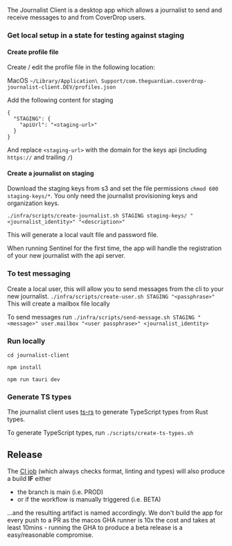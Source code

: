 The Journalist Client is a desktop app which allows a journalist to send and
receive messages to and from CoverDrop users.

### Get local setup in a state for testing against staging

#### Create profile file

Create / edit the profile file in the following location:

MacOS `~/Library/Application\ Support/com.theguardian.coverdrop-journalist-client.DEV/profiles.json`

Add the following content for staging

```
{
  "STAGING": {
    "apiUrl": "<staging-url>"
  }
}
```
And replace `<staging-url>` with the domain for the keys api (including `https://` and trailing `/`)

#### Create a journalist on staging 
Download the staging keys from s3 and set the file permissions `chmod 600 staging-keys/*`. 
You only need the journalist provisioning keys and organization keys.

`./infra/scripts/create-journalist.sh STAGING staging-keys/ "<journalist_identity>" "<description>"`

This will generate a local vault file and password file.

When running Sentinel for the first time, the app will handle the registration of your new journalist with the api server. 

### To test messaging
Create a local user, this will allow you to send messages from the cli to your new journalist.
`./infra/scripts/create-user.sh STAGING "<passphrase>"`
This will create a mailbox file locally

To send messages run 
`./infra/scripts/send-message.sh STAGING "<message>" user.mailbox "<user passphrase>" <journalist_identity>`


### Run locally

`cd journalist-client`

`npm install`

`npm run tauri dev`

### Generate TS types

The journalist client uses [ts-rs](https://github.com/Aleph-Alpha/ts-rs) to
generate TypeScript types from Rust types.

To generate TypeScript types, run `./scripts/create-ts-types.sh`

## Release
The [CI job](../.github/workflows/journalist-client.yaml) (which always checks format, linting and types) will also produce a build **IF** either 

- the branch is main (i.e. PROD) 
- or if the workflow is manually triggered (i.e. BETA) 

...and the resulting artifact is named accordingly. We don't build the app for every push to a PR as the macos GHA runner is 10x the cost and takes at least 10mins - running the GHA to produce a beta release is a easy/reasonable compromise.
